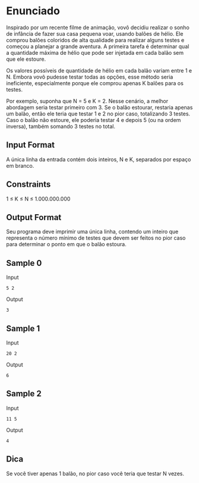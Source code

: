 # Enunciado
Inspirado por um recente filme de animação, vovô decidiu realizar o sonho de infância de fazer sua casa pequena voar, usando balões de hélio. Ele comprou balões coloridos de alta qualidade para realizar alguns testes e começou a planejar a grande aventura. A primeira tarefa é determinar qual a quantidade máxima de hélio que pode ser injetada em cada balão sem que ele estoure.

Os valores possíveis de quantidade de hélio em cada balão variam entre 1 e N. Embora vovô pudesse testar todas as opções, esse método seria ineficiente, especialmente porque ele comprou apenas K balões para os testes.

Por exemplo, suponha que N = 5 e K = 2. Nesse cenário, a melhor abordagem seria testar primeiro com 3. Se o balão estourar, restaria apenas um balão, então ele teria que testar 1 e 2 no pior caso, totalizando 3 testes. Caso o balão não estoure, ele poderia testar 4 e depois 5 (ou na ordem inversa), também somando 3 testes no total.

## Input Format
A única linha da entrada contém dois inteiros, N e K, separados por espaço em branco.

## Constraints
1 ≤ K ≤ N ≤ 1.000.000.000

## Output Format
Seu programa deve imprimir uma única linha, contendo um inteiro que representa o número mínimo de testes que devem ser feitos no pior caso para determinar o ponto em que o balão estoura.

## Sample 0
Input
```
5 2
```

Output
```
3
```

## Sample 1
Input
```
20 2
```

Output
```
6
```

## Sample 2
Input
```
11 5
```

Output
```
4
```

## Dica
Se você tiver apenas 1 balão, no pior caso você teria que testar N vezes.
